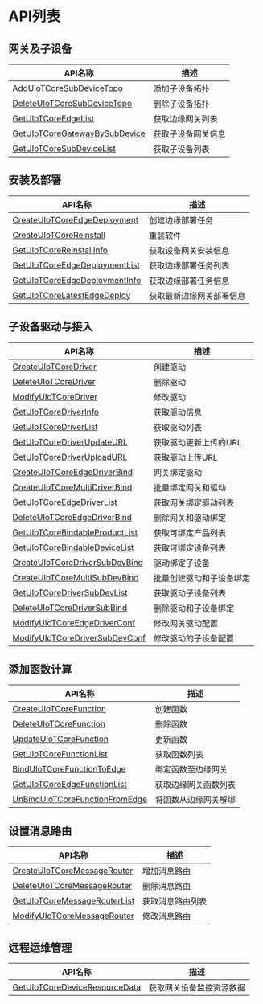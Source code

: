 # API列表



## 网关及子设备

| API名称                       | 描述               |
| ----------------------------- | ------------------ |
| [AddUIoTCoreSubDeviceTopo](/uiot-edge/api_list/gateway_subdevice#AddUIoTCoreSubDeviceTopo)      | 添加子设备拓扑     |
| [DeleteUIoTCoreSubDeviceTopo](/uiot-edge/api_list/gateway_subdevice#DeleteUIoTCoreSubDeviceTopo)   | 删除子设备拓扑     |
| [GetUIoTCoreEdgeList](/uiot-edge/api_list/gateway_subdevice#GetUIoTCoreEdgeList)           | 获取边缘网关列表   |
| [GetUIoTCoreGatewayBySubDevice](/uiot-edge/api_list/gateway_subdevice#GetUIoTCoreGatewayBySubDevice) | 获取子设备网关信息 |
| [GetUIoTCoreSubDeviceList](/uiot-edge/api_list/gateway_subdevice#GetUIoTCoreSubDeviceList)      |获取子设备列表      |



## 安装及部署

| API名称                       | 描述                     |
| ----------------------------- | ------------------------ |
| [CreateUIoTCoreEdgeDeployment](/uiot-edge/api_list/install_deploy#CreateUIoTCoreEdgeDeployment)  | 创建边缘部署任务         |
| [CreateUIoTCoreReinstall](/uiot-edge/api_list/install_deploy#CreateUIoTCoreReinstall)       | 重装软件                 |
| [GetUIoTCoreReinstallInfo](/uiot-edge/api_list/install_deploy#GetUIoTCoreReinstallInfo)      | 获取设备网关安装信息     |
| [GetUIoTCoreEdgeDeploymentList](/uiot-edge/api_list/install_deploy#GetUIoTCoreEdgeDeploymentList) | 获取边缘部署任务列表     |
| [GetUIoTCoreEdgeDeploymentInfo](/uiot-edge/api_list/install_deploy#GetUIoTCoreEdgeDeploymentInfo) | 获取边缘部署任务信息     |
| [GetUIoTCoreLatestEdgeDeploy](/uiot-edge/api_list/install_deploy#GetUIoTCoreLatestEdgeDeploy)   | 获取最新边缘网关部署信息 |



## 子设备驱动与接入

| API名称                        | 描述                     |
| ------------------------------ | ------------------------ |
| [CreateUIoTCoreDriver](/uiot-edge/api_list/subdev_driver_access#CreateUIoTCoreDriver)           | 创建驱动                 |
| [DeleteUIoTCoreDriver](/uiot-edge/api_list/subdev_driver_access#DeleteUIoTCoreDriver)           | 删除驱动                 |
| [ModifyUIoTCoreDriver](/uiot-edge/api_list/subdev_driver_access#ModifyUIoTCoreDriver)           | 修改驱动                 |
| [GetUIoTCoreDriverInfo](/uiot-edge/api_list/subdev_driver_access#GetUIoTCoreDriverInfo)          | 获取驱动信息             |
| [GetUIoTCoreDriverList](/uiot-edge/api_list/subdev_driver_access#GetUIoTCoreDriverList)          | 获取驱动列表             |
| [GetUIoTCoreDriverUpdateURL](/uiot-edge/api_list/subdev_driver_access#GetUIoTCoreDriverUpdateURL)     | 获取驱动更新上传的URL    |
| [GetUIoTCoreDriverUploadURL](/uiot-edge/api_list/subdev_driver_access#GetUIoTCoreDriverUploadURL)     | 获取驱动上传URL          |
| [CreateUIoTCoreEdgeDriverBind](/uiot-edge/api_list/subdev_driver_access#CreateUIoTCoreEdgeDriverBind)   | 网关绑定驱动             |
| [CreateUIoTCoreMultiDriverBind](/uiot-edge/api_list/subdev_driver_access#CreateUIoTCoreMultiDriverBind)  | 批量绑定网关和驱动       |
| [GetUIoTCoreEdgeDriverList](/uiot-edge/api_list/subdev_driver_access#GetUIoTCoreEdgeDriverList)      | 获取网关绑定驱动列表     |
| [DeleteUIoTCoreEdgeDriverBind](/uiot-edge/api_list/subdev_driver_access#DeleteUIoTCoreEdgeDriverBind)   | 删除网关和驱动绑定       |
| [GetUIoTCoreBindableProductList](/uiot-edge/api_list/subdev_driver_access#GetUIoTCoreBindableProductList) | 获取可绑定产品列表       |
| [GetUIoTCoreBindableDeviceList](/uiot-edge/api_list/subdev_driver_access#GetUIoTCoreBindableDeviceList)  | 获取可绑定设备列表       |
| [CreateUIoTCoreDriverSubDevBind](/uiot-edge/api_list/subdev_driver_access#CreateUIoTCoreDriverSubDevBind) | 驱动绑定子设备           |
| [CreateUIoTCoreMultiSubDevBind](/uiot-edge/api_list/subdev_driver_access#CreateUIoTCoreMultiSubDevBind)  | 批量创建驱动和子设备绑定 |
| [GetUIoTCoreDriverSubDevList](/uiot-edge/api_list/subdev_driver_access#GetUIoTCoreDriverSubDevList)    | 获取驱动子设备列表       |
| [DeleteUIoTCoreDriverSubBind](/uiot-edge/api_list/subdev_driver_access#DeleteUIoTCoreDriverSubBind)    | 删除驱动和子设备绑定     |
| [ModifyUIoTCoreEdgeDriverConf](/uiot-edge/api_list/subdev_driver_access#ModifyUIoTCoreEdgeDriverConf)   | 修改网关驱动配置         |
| [ModifyUIoTCoreDriverSubDevConf](/uiot-edge/api_list/subdev_driver_access#ModifyUIoTCoreDriverSubDevConf) | 修改驱动的子设备配置     |



## 添加函数计算

| API名称                        | 描述                 |
| ------------------------------ | -------------------- |
| [CreateUIoTCoreFunction](/uiot-edge/api_list/edge_computing#CreateUIoTCoreFunction)         | 创建函数             |
| [DeleteUIoTCoreFunction](/uiot-edge/api_list/edge_computing#DeleteUIoTCoreFunction)         | 删除函数             |
| [UpdateUIoTCoreFunction](/uiot-edge/api_list/edge_computing#UpdateUIoTCoreFunction)         | 更新函数             |
| [GetUIoTCoreFunctionList](/uiot-edge/api_list/edge_computing#GetUIoTCoreFunctionList)        | 获取函数列表         |
| [BindUIoTCoreFunctionToEdge](/uiot-edge/api_list/edge_computing#BindUIoTCoreFunctionToEdge)     | 绑定函数至边缘网关   |
| [GetUIoTCoreEdgeFunctionList](/uiot-edge/api_list/edge_computing#GetUIoTCoreEdgeFunctionList)    | 获取边缘网关函数列表 |
| [UnBindUIoTCoreFunctionFromEdge](/uiot-edge/api_list/edge_computing#UnBindUIoTCoreFunctionFromEdge) | 将函数从边缘网关解绑 |


## 设置消息路由

| API名称                      | 描述             |
| ---------------------------- | ---------------- |
| [CreateUIoTCoreMessageRouter](/uiot-edge/api_list/message_route#CreateUIoTCoreMessageRouter)  | 增加消息路由     |
| [DeleteUIoTCoreMessageRouter](/uiot-edge/api_list/message_route#DeleteUIoTCoreMessageRouter)  | 删除消息路由     |
| [GetUIoTCoreMessageRouterList](/uiot-edge/api_list/message_route#GetUIoTCoreMessageRouterList) | 获取消息路由列表 |
| [ModifyUIoTCoreMessageRouter](/uiot-edge/api_list/message_route#ModifyUIoTCoreMessageRouter)  | 修改消息路由     |



## 远程运维管理

| API名称                       | 描述                     |
| ----------------------------- | ------------------------ |
| [GetUIoTCoreDeviceResourceData](/uiot-edge/api_list/remote_maintaince#GetUIoTCoreDeviceResourceData) | 获取网关设备监控资源数据 |

